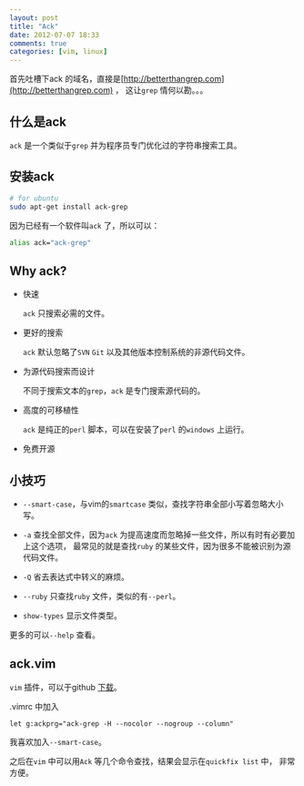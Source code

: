 ```yaml
---
layout: post
title: "Ack"
date: 2012-07-07 18:33
comments: true
categories: [vim, linux]
---
```


首先吐槽下ack 的域名，直接是[http://betterthangrep.com](http://betterthangrep.com) ，
这让`grep` 情何以勘。。。

## 什么是ack

`ack` 是一个类似于`grep` 并为程序员专门优化过的字符串搜索工具。

## 安装ack

```bash
# for ubuntu
sudo apt-get install ack-grep
```

因为已经有一个软件叫`ack` 了，所以可以：

```bash
alias ack="ack-grep"
```

## Why ack?

+ 快速
  
  `ack` 只搜索必需的文件。

+ 更好的搜索

  `ack` 默认忽略了`SVN` `Git` 以及其他版本控制系统的非源代码文件。

+ 为源代码搜索而设计

  不同于搜索文本的`grep`，`ack` 是专门搜索源代码的。

+ 高度的可移植性

  `ack` 是纯正的`perl` 脚本，可以在安装了`perl` 的`windows` 上运行。

+ 免费开源

## 小技巧

+ `--smart-case`，与vim的`smartcase` 类似，查找字符串全部小写着忽略大小写。

+ `-a` 查找全部文件，因为`ack`
  为提高速度而忽略掉一些文件，所以有时有必要加上这个选项，
  最常见的就是查找`ruby` 的某些文件，因为很多不能被识别为源代码文件。

+ `-Q` 省去表达式中转义的麻烦。

+ `--ruby` 只查找`ruby` 文件，类似的有`--perl`。

+ `show-types` 显示文件类型。

更多的可以`--help` 查看。

## ack.vim

`vim` 插件，可以于github [下载](https://github.com/mileszs/ack.vim.git)。

.vimrc 中加入

```vim
let g:ackprg="ack-grep -H --nocolor --nogroup --column"
```

我喜欢加入`--smart-case`。

之后在`vim` 中可以用`Ack` 等几个命令查找，结果会显示在`quickfix list` 中，
非常方便。
